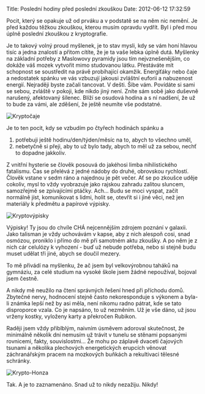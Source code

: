 Title: Poslední hodiny před poslední zkouškou
Date: 2012-06-12 17:32:59

Pocit, který se opakuje už od prváku a v podstatě se na něm nic nemění. Je před každou těžkou zkouškou, kterou musím opravdu vydřít. Byl i před mou úplně poslední zkouškou z kryptografie.

Je to takový volný proud myšlenek, je to stav mysli, kdy se vám honí hlavou tisíc a jedna znalostí a přitom cítíte, že je ta vaše lebka úplně dutá. Myšlenky na základní potřeby z Maslowovy pyramidy jsou tím nejvznešenějším, co dokáže váš mozek vytvořit mimo studovanou látku. Přestáváte mít schopnost se soustředit na právě probíhající okamžik. Energiťáky nebo čaje a nedostatek spánku ve vás vzbuzují jakousi zvláštní euforii a nabuzenost energií. Nejraději byste začali tancovat. V dešti. Šibe vám. Povídáte si sami se sebou, zvláště v pokoji, kde nikdo jiný není. Zníte sám sobě jako duševně narušený, afektovaný šílenec. Blíží se osudová hodina a s ní nadšení, že už to bude za vámi, ale zděšení, že ještě neumíte vše podstatné.

![Kryptočaje](|filename|/images/kryptocaje.jpg)

Je to ten pocit, kdy se vzbudím po čtyřech hodinách spánku a

1. potřebuji ještě hodinu/den/týden/měsíc na to, abych to všechno uměl,
2. nebetyčně si přeji, aby to už bylo tady, abych to měl už za sebou, nechť to dopadne jakkoliv.

Z vnitřní hysterie se člověk posouvá do jakéhosi limba nihilistického fatalismu. Čas se přelévá z jedné nádoby do druhé, obrovskou rychlostí. Člověk vstane v sedm ráno a najednou je pět večer. Ať se po zkoušce uděje cokoliv, mysl to vždy vyobrazuje jako rajskou zahradu zalitou sluncem, samozřejmě se zpívajícími ptáčky. Ach... Budu se moci vyspat, začít normálně jíst, komunikovat s lidmi, holit se, otevřít si i jiné věci, než jen materiály k předmětu a papírové výpisky.

![Kryptovýpisky](|filename|/images/kryptouceni.jpg)

Výpisky! Ty jsou do chvíle CHÁ nejcennějším zdrojem poznání v galaxii. Jako talisman je vždy uchovávám v kapse, aby z nich alespoň cosi, snad osmózou, proniklo i přímo do mě při samotném aktu zkoušky. A po něm je z nich cár celulózy k vyhození - buď už nebude potřeba, nebo si stejně budu muset udělat tři jiné, abych se doučil mezery.

To mě přivádí na myšlenku, že ač jsem byl velkovýrobnou taháků na gymnáziu, za celé studium na vysoké škole jsem žádné nepoužíval, bojoval jsem čestně.

A nikdy mě neužilo na čtení správných řešení hned při příchodu domů. Zbytečné nervy, hodnocení stejně často nekoresponduje s výkonem a byla-li známka lepší než by asi měla, není nikomu radno pátrat, kde se tato disproporce vzala. Co je napsáno, to už nezměním. Už je vše dáno, už jsou vrženy kostky, vyloženy karty a překročen Rubikon.

Raději jsem vždy přiblblým, naivním úsměvem adoroval skutečnost, že minimálně několik dní nemusím už trávit v tunelu se stěnami popsanými rovnicemi, fakty, souvislostmi... Že mohu po záplavě dvaceti čajových tsunami a několika plechových energetických erupcích věnovat záchranářským pracem na mozkových buňkách a rekultivaci tělesné schránky.

![Krypto-Honza](|filename|/images/kryptohonza.png)

Tak. A je to zaznamenáno. Snad už to nikdy nezažiju. Nikdy!